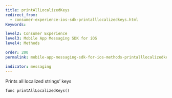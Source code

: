 ```yaml
---
title: printAllLocalizedKeys
redirect_from:
  - consumer-experience-ios-sdk-printalllocalizedkeys.html
Keywords:

level2: Consumer Experience
level3: Mobile App Messaging SDK for iOS
level4: Methods

order: 200
permalink: mobile-app-messaging-sdk-for-ios-methods-printalllocalizedkeys.html

indicator: messaging
---
```


Prints all localized strings’ keys

`func printAllLocalizedKeys()`


